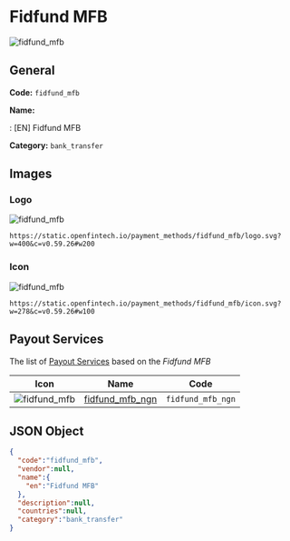 
# Fidfund MFB 
![fidfund_mfb](https://static.openfintech.io/payment_methods/fidfund_mfb/logo.svg?w=400&c=v0.59.26#w200)  

## General 
**Code:** `fidfund_mfb` 
 
**Name:** 
 
:	[EN] Fidfund MFB 
 
**Category:** `bank_transfer` 
 

## Images 

### Logo 
![fidfund_mfb](https://static.openfintech.io/payment_methods/fidfund_mfb/logo.svg?w=400&c=v0.59.26#w200)  

```
https://static.openfintech.io/payment_methods/fidfund_mfb/logo.svg?w=400&c=v0.59.26#w200
```  

### Icon 
![fidfund_mfb](https://static.openfintech.io/payment_methods/fidfund_mfb/icon.svg?w=278&c=v0.59.26#w100)  

```
https://static.openfintech.io/payment_methods/fidfund_mfb/icon.svg?w=278&c=v0.59.26#w100
```  

## Payout Services 
 
The list of [Payout Services](/payout-services/) based on the _Fidfund MFB_ 

|Icon|Name|Code| 
|:---:|:---:|:---:| 
|![fidfund_mfb](https://static.openfintech.io/payout_methods/fidfund_mfb/icon.svg?w=278&c=v0.59.26#w40) |[fidfund_mfb_ngn](/payout-services/fidfund_mfb_ngn/)|`fidfund_mfb_ngn`| 
 

## JSON Object 

```json
{
  "code":"fidfund_mfb",
  "vendor":null,
  "name":{
    "en":"Fidfund MFB"
  },
  "description":null,
  "countries":null,
  "category":"bank_transfer"
}
```  

